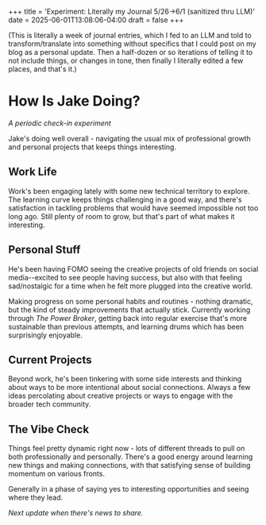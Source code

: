+++
title = 'Experiment: Literally my Journal 5/26->6/1 (sanitized thru LLM)'
date = 2025-06-01T13:08:06-04:00
draft = false
+++


(This is literally a week of journal entries, which I fed to an LLM and told to transform/translate into something without specifics that I could post on my blog as a personal update. Then a half-dozen or so iterations of telling it to not include things, or changes in tone, then finally I literally edited a few places, and that's it.)


# How Is Jake Doing?

_A periodic check-in experiment_

Jake's doing well overall - navigating the usual mix of professional growth and personal projects that keeps things interesting.

## Work Life

Work's been engaging lately with some new technical territory to explore. The learning curve keeps things challenging in a good way, and there's satisfaction in tackling problems that would have seemed impossible not too long ago. Still plenty of room to grow, but that's part of what makes it interesting.

## Personal Stuff

He's been having FOMO seeing the creative projects of old friends on social media--excited to see people having success, but also with that feeling sad/nostalgic for a time when he felt more plugged into the creative world. 

Making progress on some personal habits and routines - nothing dramatic, but the kind of steady improvements that actually stick. Currently working through _The Power Broker_, getting back into regular exercise that's more sustainable than previous attempts, and learning drums which has been surprisingly enjoyable.

## Current Projects

Beyond work, he's been tinkering with some side interests and thinking about ways to be more intentional about social connections. Always a few ideas percolating about creative projects or ways to engage with the broader tech community.

## The Vibe Check

Things feel pretty dynamic right now - lots of different threads to pull on both professionally and personally. There's a good energy around learning new things and making connections, with that satisfying sense of building momentum on various fronts.

Generally in a phase of saying yes to interesting opportunities and seeing where they lead.

_Next update when there's news to share._

